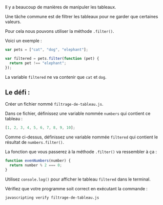 Il y a beaucoup de manières de manipuler les tableaux.

Une tâche commune est de filtrer les tableaux pour ne garder que certaines valeurs.

Pour cela nous pouvons utiliser la méthode `.filter()`.

Voici un exemple :

```js
var pets = ["cat", "dog", "elephant"];

var filtered = pets.filter(function (pet) {
  return pet !== "elephant";
});
```

La variable `filtered` ne va contenir que `cat` et `dog`.

## Le défi :

Créer un fichier nommé `filtrage-de-tableau.js`.

Dans ce fichier, définissez une variable nommée `numbers` qui contient ce tableau :

```js
[1, 2, 3, 4, 5, 6, 7, 8, 9, 10];
```

Comme ci-dessus, définissez une variable nommée `filtered` qui contient le résultat de `numbers.filter()`.

La fonction que vous passerez à la méthode `.filter()` va ressembler à ça :

```js
function evenNumbers(number) {
  return number % 2 === 0;
}
```

Utilisez `console.log()` pour afficher le tableau `filtered` dans le terminal.

Vérifiez que votre programme soit correct en exécutant la commande :

```bash
javascripting verify filtrage-de-tableau.js
```
